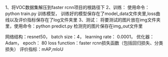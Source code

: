 1、将VOC数据集解压到faster rcnn项目的根路径下
2、训练：  使用命令： python train.py 训练模型， 训练好的模型保存在了model_data文件夹里,loss曲线以及评价指标保存在了log文件夹里
3、测试：  将要测试的图片放在img文件夹里，使用命令：python predict.py  检测完的图片保存在img_out文件里


网络结构：resnet50， batch size：4，  learning rate： 0.0001， 优化器：Adam，   epoch： 80
loss function：faster rcnn损失函数（包括回归损失、分类损失）
评价指标：mAP,mIoU